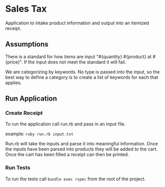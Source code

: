 # Sales Tax
Application to intake product information and output into an itemized receipt.

## Assumptions
There is a standard for how items are input "#{quantity} #{product} at #{price}". If the input does not meet the standard it will fail.

We are categorizing by keywords. No type is passed into the input, so the best way to define a category is to create a list of keywords for each that applies.

## Run Application

### Create Receipt
To run the application call run.rb and pass in an input file.

example: 
`ruby run.rb input.txt`

Run.rb will take the inputs and parse it into meaningful information. Once the inputs have been parsed into products they will be added to the cart. Once the cart has been filled a receipt can then be printed.

### Run Tests
To run the tests call `bundle exec rspec` from the root of the project.